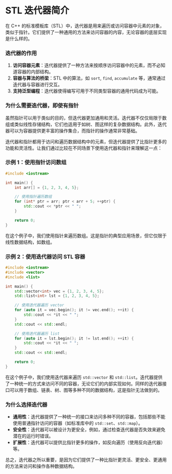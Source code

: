 # STL 迭代器简介

在 C++ 的标准模板库（STL）中，迭代器是用来遍历或访问容器中元素的对象，类似于指针。它们提供了一种通用的方法来访问容器的内容，无论容器的底层实现是什么样的。

### 迭代器的作用

1. **访问容器元素**：迭代器提供了一种方法来按顺序访问容器中的元素，而不必知道容器的内部结构。
2. **容器与算法的桥梁**：STL 中的算法，如 `sort`, `find`, `accumulate` 等，通常通过迭代器与容器进行交互。
3. **支持泛型编程**：迭代器使得编写可用于不同类型容器的通用代码成为可能。

### 为什么需要迭代器，即使有指针

虽然指针可以用于类似的目的，但迭代器更加通用和灵活。迭代器不仅仅局限于数组或类似线性存储结构，它们也适用于如树、图这样的复杂数据结构。此外，迭代器可以为容器提供更丰富的操作集合，而指针的操作通常非常基础。

迭代器和指针都用于访问和遍历数据结构中的元素，但迭代器提供了比指针更多的功能和灵活性。让我们通过比较在不同场景下使用迭代器和指针来理解这一点：

### 示例 1：使用指针访问数组

```cpp
#include <iostream>

int main() {
    int arr[] = {1, 2, 3, 4, 5};

    // 使用指针遍历数组
    for (int* ptr = arr; ptr < arr + 5; ++ptr) {
        std::cout << *ptr << " ";
    }

    return 0;
}
```

在这个例子中，我们使用指针来遍历数组。这是指针的典型应用场景，但它仅限于线性数据结构，如数组。

### 示例 2：使用迭代器访问 STL 容器

```cpp
#include <iostream>
#include <vector>
#include <list>

int main() {
    std::vector<int> vec = {1, 2, 3, 4, 5};
    std::list<int> lst = {1, 2, 3, 4, 5};

    // 使用迭代器遍历 vector
    for (auto it = vec.begin(); it != vec.end(); ++it) {
        std::cout << *it << " ";
    }
    std::cout << std::endl;

    // 使用迭代器遍历 list
    for (auto it = lst.begin(); it != lst.end(); ++it) {
        std::cout << *it << " ";
    }
    std::cout << std::endl;

    return 0;
}
```

在这个例子中，我们使用迭代器来遍历 `std::vector` 和 `std::list`。迭代器提供了一种统一的方式来访问不同的容器，无论它们的内部实现如何。同样的迭代器接口可以用于数组、链表、树、图等多种不同的数据结构，这是指针无法做到的。

### 为什么选择迭代器

- **通用性**：迭代器提供了一种统一的接口来访问多种不同的容器，包括那些不能使用普通指针访问的容器（如标准库中的 `std::set`、`std::map`）。
- **安全性**：迭代器可以被设计为更安全，例如，通过检查迭代器是否失效来避免潜在的运行时错误。
- **扩展性**：迭代器可以提供比指针更多的操作，如反向遍历（使用反向迭代器）等。

总之，迭代器之所以重要，是因为它们提供了一种比指针更灵活、更安全、更通用的方法来访问和操作各种数据结构。